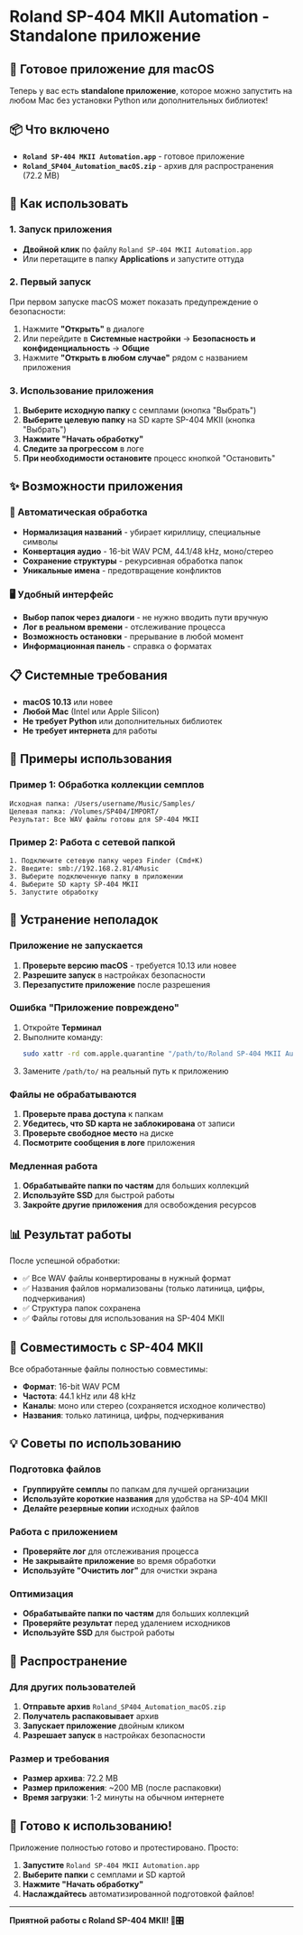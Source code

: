 # Roland SP-404 MKII Automation - Standalone приложение

## 🎉 Готовое приложение для macOS

Теперь у вас есть **standalone приложение**, которое можно запустить на любом Mac без установки Python или дополнительных библиотек!

## 📦 Что включено

- **`Roland SP-404 MKII Automation.app`** - готовое приложение
- **`Roland_SP404_Automation_macOS.zip`** - архив для распространения (72.2 MB)

## 🚀 Как использовать

### 1. Запуск приложения
- **Двойной клик** по файлу `Roland SP-404 MKII Automation.app`
- Или перетащите в папку **Applications** и запустите оттуда

### 2. Первый запуск
При первом запуске macOS может показать предупреждение о безопасности:
1. Нажмите **"Открыть"** в диалоге
2. Или перейдите в **Системные настройки** → **Безопасность и конфиденциальность** → **Общие**
3. Нажмите **"Открыть в любом случае"** рядом с названием приложения

### 3. Использование приложения
1. **Выберите исходную папку** с семплами (кнопка "Выбрать")
2. **Выберите целевую папку** на SD карте SP-404 MKII (кнопка "Выбрать")
3. **Нажмите "Начать обработку"**
4. **Следите за прогрессом** в логе
5. **При необходимости остановите** процесс кнопкой "Остановить"

## ✨ Возможности приложения

### 🎵 Автоматическая обработка
- **Нормализация названий** - убирает кириллицу, специальные символы
- **Конвертация аудио** - 16-bit WAV PCM, 44.1/48 kHz, моно/стерео
- **Сохранение структуры** - рекурсивная обработка папок
- **Уникальные имена** - предотвращение конфликтов

### 🖥️ Удобный интерфейс
- **Выбор папок через диалоги** - не нужно вводить пути вручную
- **Лог в реальном времени** - отслеживание процесса
- **Возможность остановки** - прерывание в любой момент
- **Информационная панель** - справка о форматах

## 📋 Системные требования

- **macOS 10.13** или новее
- **Любой Mac** (Intel или Apple Silicon)
- **Не требует Python** или дополнительных библиотек
- **Не требует интернета** для работы

## 🎯 Примеры использования

### Пример 1: Обработка коллекции семплов
```
Исходная папка: /Users/username/Music/Samples/
Целевая папка: /Volumes/SP404/IMPORT/
Результат: Все WAV файлы готовы для SP-404 MKII
```

### Пример 2: Работа с сетевой папкой
```
1. Подключите сетевую папку через Finder (Cmd+K)
2. Введите: smb://192.168.2.81/4Music
3. Выберите подключенную папку в приложении
4. Выберите SD карту SP-404 MKII
5. Запустите обработку
```

## 🔧 Устранение неполадок

### Приложение не запускается
1. **Проверьте версию macOS** - требуется 10.13 или новее
2. **Разрешите запуск** в настройках безопасности
3. **Перезапустите приложение** после разрешения

### Ошибка "Приложение повреждено"
1. Откройте **Терминал**
2. Выполните команду:
   ```bash
   sudo xattr -rd com.apple.quarantine "/path/to/Roland SP-404 MKII Automation.app"
   ```
3. Замените `/path/to/` на реальный путь к приложению

### Файлы не обрабатываются
1. **Проверьте права доступа** к папкам
2. **Убедитесь, что SD карта не заблокирована** от записи
3. **Проверьте свободное место** на диске
4. **Посмотрите сообщения в логе** приложения

### Медленная работа
1. **Обрабатывайте папки по частям** для больших коллекций
2. **Используйте SSD** для быстрой работы
3. **Закройте другие приложения** для освобождения ресурсов

## 📊 Результат работы

После успешной обработки:
- ✅ Все WAV файлы конвертированы в нужный формат
- ✅ Названия файлов нормализованы (только латиница, цифры, подчеркивания)
- ✅ Структура папок сохранена
- ✅ Файлы готовы для использования на SP-404 MKII

## 🎵 Совместимость с SP-404 MKII

Все обработанные файлы полностью совместимы:
- **Формат**: 16-bit WAV PCM
- **Частота**: 44.1 kHz или 48 kHz
- **Каналы**: моно или стерео (сохраняется исходное количество)
- **Названия**: только латиница, цифры, подчеркивания

## 💡 Советы по использованию

### Подготовка файлов
- **Группируйте семплы** по папкам для лучшей организации
- **Используйте короткие названия** для удобства на SP-404 MKII
- **Делайте резервные копии** исходных файлов

### Работа с приложением
- **Проверяйте лог** для отслеживания процесса
- **Не закрывайте приложение** во время обработки
- **Используйте "Очистить лог"** для очистки экрана

### Оптимизация
- **Обрабатывайте папки по частям** для больших коллекций
- **Проверяйте результат** перед удалением исходников
- **Используйте SSD** для быстрой работы

## 📁 Распространение

### Для других пользователей
1. **Отправьте архив** `Roland_SP404_Automation_macOS.zip`
2. **Получатель распаковывает** архив
3. **Запускает приложение** двойным кликом
4. **Разрешает запуск** в настройках безопасности

### Размер и требования
- **Размер архива**: 72.2 MB
- **Размер приложения**: ~200 MB (после распаковки)
- **Время загрузки**: 1-2 минуты на обычном интернете

## 🎉 Готово к использованию!

Приложение полностью готово и протестировано. Просто:
1. **Запустите** `Roland SP-404 MKII Automation.app`
2. **Выберите папки** с семплами и SD картой
3. **Нажмите "Начать обработку"**
4. **Наслаждайтесь** автоматизированной подготовкой файлов!

---

**Приятной работы с Roland SP-404 MKII! 🎵🎛️**
